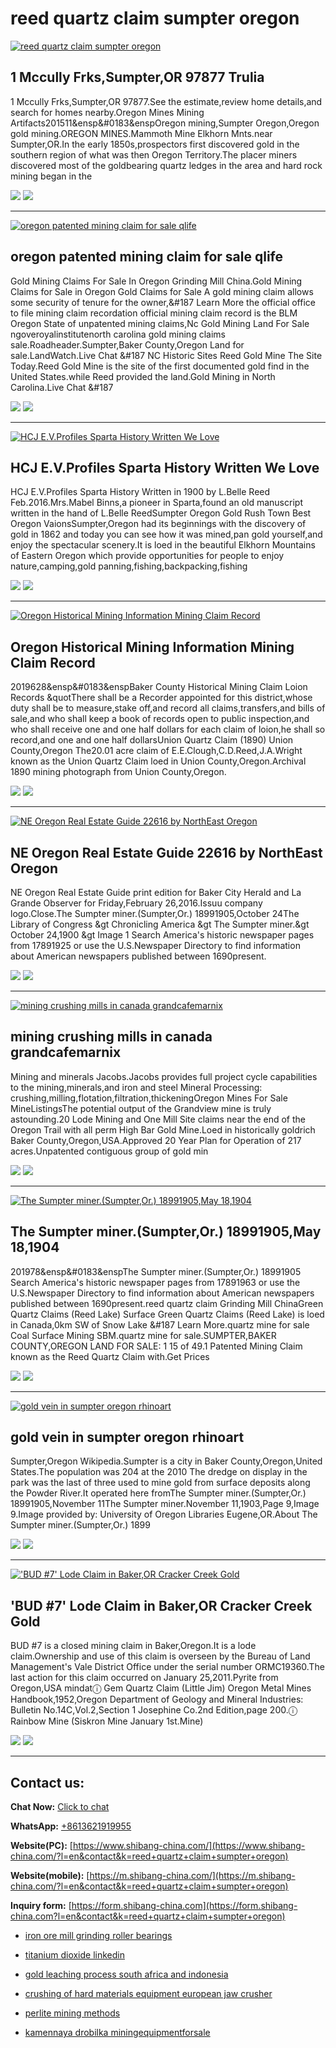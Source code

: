 # reed quartz claim sumpter oregon

<a href="https://swt.shibang-china.com/?l=en&img&k=reed+quartz+claim+sumpter+oregon" target="_blank">![reed quartz claim sumpter oregon](http://static.shibang-china.com/all-800x300/1016.jpg)</a>

## 1 Mccully Frks,Sumpter,OR 97877 Trulia
1 Mccully Frks,Sumpter,OR 97877.See the estimate,review home details,and search for homes nearby.Oregon Mines Mining Artifacts201511&ensp&#0183&enspOregon mining,Sumpter Oregon,Oregon gold mining.OREGON MINES.Mammoth Mine Elkhorn Mnts.near Sumpter,OR.In the early 1850s,prospectors first discovered gold in the southern region of what was then Oregon Territory.The placer miners discovered most of the goldbearing quartz ledges in the area and hard rock mining began in the


<a href="https://whatsapp.shibangsoft.com/WhatsApp.php" target="_blank" title="WhatsApp">![](http://static.shibang-china.com/icon/whatsapp.png)</a> <a href="https://swt.shibang-china.com/?l=en&icon&k=reed+quartz+claim+sumpter+oregon" target="_blank">![](http://static.shibang-china.com/icon/chat-en.png)</a>

---

<a href="https://swt.shibang-china.com/?l=en&img&k=reed+quartz+claim+sumpter+oregon" target="_blank">![oregon patented mining claim for sale qlife](http://static.shibang-china.com/all-800x300/1317.jpg)</a>

## oregon patented mining claim for sale qlife
Gold Mining Claims For Sale In Oregon Grinding Mill China.Gold Mining Claims for Sale in Oregon Gold Claims for Sale A gold mining claim allows some security of tenure for the owner,&#187 Learn More the official office to file mining claim recordation official mining claim record is the BLM Oregon State of unpatented mining claims,Nc Gold Mining Land For Sale ngoveroyalinstitutenorth carolina gold mining claims sale.Roadheader.Sumpter,Baker County,Oregon Land for sale.LandWatch.Live Chat &#187 NC Historic Sites Reed Gold Mine The Site Today.Reed Gold Mine is the site of the first documented gold find in the United States.while Reed provided the land.Gold Mining in North Carolina.Live Chat &#187


<a href="https://whatsapp.shibangsoft.com/WhatsApp.php" target="_blank" title="WhatsApp">![](http://static.shibang-china.com/icon/whatsapp.png)</a> <a href="https://swt.shibang-china.com/?l=en&icon&k=reed+quartz+claim+sumpter+oregon" target="_blank">![](http://static.shibang-china.com/icon/chat-en.png)</a>

---

<a href="https://swt.shibang-china.com/?l=en&img&k=reed+quartz+claim+sumpter+oregon" target="_blank">![HCJ E.V.Profiles Sparta History Written We Love](http://static.shibang-china.com/all-800x300/1104.jpg)</a>

## HCJ E.V.Profiles Sparta History Written We Love
HCJ E.V.Profiles Sparta History Written in 1900 by L.Belle Reed Feb.2016.Mrs.Mabel Binns,a pioneer in Sparta,found an old manuscript written in the hand of L.Belle ReedSumpter Oregon Gold Rush Town Best Oregon VaionsSumpter,Oregon had its beginnings with the discovery of gold in 1862 and today you can see how it was mined,pan gold yourself,and enjoy the spectacular scenery.It is loed in the beautiful Elkhorn Mountains of Eastern Oregon which provide opportunities for people to enjoy nature,camping,gold panning,fishing,backpacking,fishing


<a href="https://whatsapp.shibangsoft.com/WhatsApp.php" target="_blank" title="WhatsApp">![](http://static.shibang-china.com/icon/whatsapp.png)</a> <a href="https://swt.shibang-china.com/?l=en&icon&k=reed+quartz+claim+sumpter+oregon" target="_blank">![](http://static.shibang-china.com/icon/chat-en.png)</a>

---

<a href="https://swt.shibang-china.com/?l=en&img&k=reed+quartz+claim+sumpter+oregon" target="_blank">![Oregon Historical Mining Information Mining Claim Record](http://static.shibang-china.com/all-800x300/530.jpg)</a>

## Oregon Historical Mining Information Mining Claim Record
2019628&ensp&#0183&enspBaker County Historical Mining Claim Loion Records &quotThere shall be a Recorder appointed for this district,whose duty shall be to measure,stake off,and record all claims,transfers,and bills of sale,and who shall keep a book of records open to public inspection,and who shall receive one and one half dollars for each claim of loion,he shall so record,and one and one half dollarsUnion Quartz Claim (1890) Union County,Oregon The20.01 acre claim of E.E.Clough,C.D.Reed,J.A.Wright known as the Union Quartz Claim loed in Union County,Oregon.Archival 1890 mining photograph from Union County,Oregon.


<a href="https://whatsapp.shibangsoft.com/WhatsApp.php" target="_blank" title="WhatsApp">![](http://static.shibang-china.com/icon/whatsapp.png)</a> <a href="https://swt.shibang-china.com/?l=en&icon&k=reed+quartz+claim+sumpter+oregon" target="_blank">![](http://static.shibang-china.com/icon/chat-en.png)</a>

---

<a href="https://swt.shibang-china.com/?l=en&img&k=reed+quartz+claim+sumpter+oregon" target="_blank">![NE Oregon Real Estate Guide 22616 by NorthEast Oregon](http://static.shibang-china.com/all-800x300/727.jpg)</a>

## NE Oregon Real Estate Guide 22616 by NorthEast Oregon
NE Oregon Real Estate Guide print edition for Baker City Herald and La Grande Observer for Friday,February 26,2016.Issuu company logo.Close.The Sumpter miner.(Sumpter,Or.) 18991905,October 24The Library of Congress &gt Chronicling America &gt The Sumpter miner.&gt October 24,1900 &gt Image 1 Search America's historic newspaper pages from 17891925 or use the U.S.Newspaper Directory to find information about American newspapers published between 1690present.


<a href="https://whatsapp.shibangsoft.com/WhatsApp.php" target="_blank" title="WhatsApp">![](http://static.shibang-china.com/icon/whatsapp.png)</a> <a href="https://swt.shibang-china.com/?l=en&icon&k=reed+quartz+claim+sumpter+oregon" target="_blank">![](http://static.shibang-china.com/icon/chat-en.png)</a>

---

<a href="https://swt.shibang-china.com/?l=en&img&k=reed+quartz+claim+sumpter+oregon" target="_blank">![mining crushing mills in canada grandcafemarnix](http://static.shibang-china.com/all-800x300/1034.jpg)</a>

## mining crushing mills in canada grandcafemarnix
Mining and minerals Jacobs.Jacobs provides full project cycle capabilities to the mining,minerals,and iron and steel Mineral Processing: crushing,milling,flotation,filtration,thickeningOregon Mines For Sale MineListingsThe potential output of the Grandview mine is truly astounding.20 Lode Mining and One Mill Site claims near the end of the Oregon Trail with all perm High Bar Gold Mine.Loed in historically goldrich Baker County,Oregon,USA.Approved 20 Year Plan for Operation of 217 acres.Unpatented contiguous group of gold min


<a href="https://whatsapp.shibangsoft.com/WhatsApp.php" target="_blank" title="WhatsApp">![](http://static.shibang-china.com/icon/whatsapp.png)</a> <a href="https://swt.shibang-china.com/?l=en&icon&k=reed+quartz+claim+sumpter+oregon" target="_blank">![](http://static.shibang-china.com/icon/chat-en.png)</a>

---

<a href="https://swt.shibang-china.com/?l=en&img&k=reed+quartz+claim+sumpter+oregon" target="_blank">![The Sumpter miner.(Sumpter,Or.) 18991905,May 18,1904](http://static.shibang-china.com/all-800x300/1179.jpg)</a>

## The Sumpter miner.(Sumpter,Or.) 18991905,May 18,1904
201978&ensp&#0183&enspThe Sumpter miner.(Sumpter,Or.) 18991905 Search America's historic newspaper pages from 17891963 or use the U.S.Newspaper Directory to find information about American newspapers published between 1690present.reed quartz claim Grinding Mill ChinaGreen Quartz Claims (Reed Lake) Surface Green Quartz Claims (Reed Lake) is loed in Canada,0km SW of Snow Lake &#187 Learn More.quartz mine for sale Coal Surface Mining SBM.quartz mine for sale.SUMPTER,BAKER COUNTY,OREGON LAND FOR SALE: 1 15 of 49.1 Patented Mining Claim known as the Reed Quartz Claim with.Get Prices


<a href="https://whatsapp.shibangsoft.com/WhatsApp.php" target="_blank" title="WhatsApp">![](http://static.shibang-china.com/icon/whatsapp.png)</a> <a href="https://swt.shibang-china.com/?l=en&icon&k=reed+quartz+claim+sumpter+oregon" target="_blank">![](http://static.shibang-china.com/icon/chat-en.png)</a>

---

<a href="https://swt.shibang-china.com/?l=en&img&k=reed+quartz+claim+sumpter+oregon" target="_blank">![gold vein in sumpter oregon rhinoart](http://static.shibang-china.com/all-800x300/1002.jpg)</a>

## gold vein in sumpter oregon rhinoart
Sumpter,Oregon Wikipedia.Sumpter is a city in Baker County,Oregon,United States.The population was 204 at the 2010 The dredge on display in the park was the last of three used to mine gold from surface deposits along the Powder River.It operated here fromThe Sumpter miner.(Sumpter,Or.) 18991905,November 11The Sumpter miner.November 11,1903,Page 9,Image 9.Image provided by: University of Oregon Libraries Eugene,OR.About The Sumpter miner.(Sumpter,Or.) 1899


<a href="https://whatsapp.shibangsoft.com/WhatsApp.php" target="_blank" title="WhatsApp">![](http://static.shibang-china.com/icon/whatsapp.png)</a> <a href="https://swt.shibang-china.com/?l=en&icon&k=reed+quartz+claim+sumpter+oregon" target="_blank">![](http://static.shibang-china.com/icon/chat-en.png)</a>

---

<a href="https://swt.shibang-china.com/?l=en&img&k=reed+quartz+claim+sumpter+oregon" target="_blank">!['BUD #7' Lode Claim in Baker,OR Cracker Creek Gold](http://static.shibang-china.com/all-800x300/454.jpg)</a>

## 'BUD #7' Lode Claim in Baker,OR Cracker Creek Gold
BUD #7 is a closed mining claim in Baker,Oregon.It is a lode claim.Ownership and use of this claim is overseen by the Bureau of Land Management's Vale District Office under the serial number ORMC19360.The last action for this claim occurred on January 25,2011.Pyrite from Oregon,USA mindatⓘ Gem Quartz Claim (Little Jim) Oregon Metal Mines Handbook,1952,Oregon Department of Geology and Mineral Industries: Bulletin No.14C,Vol.2,Section 1 Josephine Co.2nd Edition,page 200.ⓘ Rainbow Mine (Siskron Mine January 1st.Mine)


<a href="https://whatsapp.shibangsoft.com/WhatsApp.php" target="_blank" title="WhatsApp">![](http://static.shibang-china.com/icon/whatsapp.png)</a> <a href="https://swt.shibang-china.com/?l=en&icon&k=reed+quartz+claim+sumpter+oregon" target="_blank">![](http://static.shibang-china.com/icon/chat-en.png)</a>

---
## Contact us:

**Chat Now:** [Click to chat](https://swt.shibang-china.com?l=en&contact&k=reed+quartz+claim+sumpter+oregon)

**WhatsApp:**  [+8613621919955](https://whatsapp.shibangsoft.com/WhatsApp.php)

**Website(PC):** [https://www.shibang-china.com/](https://www.shibang-china.com/?l=en&contact&k=reed+quartz+claim+sumpter+oregon)

**Website(mobile):** [https://m.shibang-china.com/](https://m.shibang-china.com/?l=en&contact&k=reed+quartz+claim+sumpter+oregon)

**Inquiry form:** [https://form.shibang-china.com](https://form.shibang-china.com?l=en&contact&k=reed+quartz+claim+sumpter+oregon)

* [iron ore mill grinding roller bearings](../115/iron%20ore%20mill%20grinding%20roller%20bearings.md)

* [titanium dioxide linkedin](../115/titanium%20dioxide%20linkedin.md)

* [gold leaching process south africa and indonesia](../118/gold%20leaching%20process%20south%20africa%20and%20indonesia.md)

* [crushing of hard materials equipment european jaw crusher](../114/crushing%20of%20hard%20materials%20equipment%20european%20jaw%20crusher.md)

* [perlite mining methods](../115/perlite%20mining%20methods.md)

* [kamennaya drobilka miningequipmentforsale](../116/kamennaya%20drobilka%20miningequipmentforsale.md)